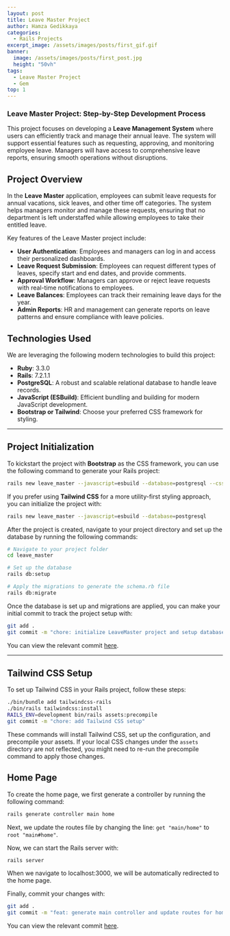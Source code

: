 ```yaml
---
layout: post
title: Leave Master Project
author: Hamza Gedikkaya
categories: 
  - Rails Projects
excerpt_image: /assets/images/posts/first_gif.gif
banner:
  image: /assets/images/posts/first_post.jpg
  height: "50vh"
tags: 
  - Leave Master Project
  - Gem
top: 1
---
```


### Leave Master Project: Step-by-Step Development Process

This project focuses on developing a **Leave Management System** where users can efficiently track and manage their annual leave. The system will support essential features such as requesting, approving, and monitoring employee leave. Managers will have access to comprehensive leave reports, ensuring smooth operations without disruptions.

## Project Overview

In the **Leave Master** application, employees can submit leave requests for annual vacations, sick leaves, and other time off categories. The system helps managers monitor and manage these requests, ensuring that no department is left understaffed while allowing employees to take their entitled leave.

Key features of the Leave Master project include:
- **User Authentication**: Employees and managers can log in and access their personalized dashboards.
- **Leave Request Submission**: Employees can request different types of leaves, specify start and end dates, and provide comments.
- **Approval Workflow**: Managers can approve or reject leave requests with real-time notifications to employees.
- **Leave Balances**: Employees can track their remaining leave days for the year.
- **Admin Reports**: HR and management can generate reports on leave patterns and ensure compliance with leave policies.

## Technologies Used

We are leveraging the following modern technologies to build this project:
- **Ruby**: 3.3.0
- **Rails**: 7.2.1.1
- **PostgreSQL**: A robust and scalable relational database to handle leave records.
- **JavaScript (ESBuild)**: Efficient bundling and building for modern JavaScript development.
- **Bootstrap or Tailwind**: Choose your preferred CSS framework for styling.

---

## Project Initialization

To kickstart the project with **Bootstrap** as the CSS framework, you can use the following command to generate your Rails project:

```bash
rails new leave_master --javascript=esbuild --database=postgresql --css=bootstrap
```

If you prefer using **Tailwind CSS** for a more utility-first styling approach, you can initialize the project with:

```bash
rails new leave_master --javascript=esbuild --database=postgresql
```

After the project is created, navigate to your project directory and set up the database by running the following commands:

```bash
# Navigate to your project folder
cd leave_master

# Set up the database
rails db:setup

# Apply the migrations to generate the schema.rb file
rails db:migrate
```

Once the database is set up and migrations are applied, you can make your initial commit to track the project setup with:

```bash
git add .
git commit -m "chore: initialize LeaveMaster project and setup database"
```

You can view the relevant commit [here](https://github.com/hamzagedikkaya/leave_master/commit/ad686a55ca41027e38b2032d1aa2206ae4121ca0).

---

## Tailwind CSS Setup

To set up Tailwind CSS in your Rails project, follow these steps:

```bash
./bin/bundle add tailwindcss-rails
./bin/rails tailwindcss:install
RAILS_ENV=development bin/rails assets:precompile
git commit -m "chore: add Tailwind CSS setup"
```

These commands will install Tailwind CSS, set up the configuration, and precompile your assets. If your local CSS changes under the `assets` directory are not reflected, you might need to re-run the precompile command to apply those changes.


## Home Page

To create the home page, we first generate a controller by running the following command:

```bash
rails generate controller main home
```

Next, we update the routes file by changing the line: `get "main/home"` to `root "main#home"`.

Now, we can start the Rails server with:

```bash
rails server
```

When we navigate to localhost:3000, we will be automatically redirected to the home page.

Finally, commit your changes with:

```bash
git add .
git commit -m "feat: generate main controller and update routes for home action"
```

You can view the relevant commit [here](https://github.com/hamzagedikkaya/leave_master/commit/41901c72b8d65712bcf5be94884198e77f916ff3).
